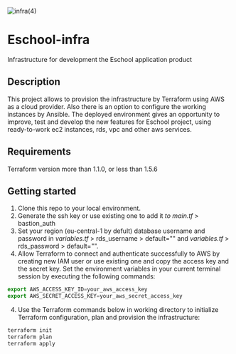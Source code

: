 ![infra(4)](https://github.com/yurkooo97/infra-app/assets/43648928/1d331e7e-0e86-4fb9-87e4-679587f49893)
# Eschool-infra
Infrastructure for development the Eschool application product
## Description
This project allows to provision the infrastructure by Terraform using AWS as a cloud provider. Also there is an option to configure the working instances by Ansible. The deployed environment gives an opportunity to improve, test and develop the new features for Eschool project, using ready-to-work ec2 instances, rds, vpc and other aws services.
## Requirements
Terraform version more than 1.1.0, or less than 1.5.6

## Getting started
1. Clone this repo to your local environment.
2. Generate the ssh key or use existing one to add it _to main.tf_ > bastion_auth
3. Set your region (eu-central-1 by defult) database username and password in _variables.tf_ > rds_username > default="" and _variables.tf_ > rds_password > default="".
4. Allow Terraform to connect and authenticate successfully to AWS by creating new IAM user or use existing one and copy the access key and the secret key. Set the environment variables in your current terminal session by executing the following commands:
   
```ts
export AWS_ACCESS_KEY_ID=your_aws_access_key
export AWS_SECRET_ACCESS_KEY=your_aws_secret_access_key
```

4. Use the Terraform commands below in working directory to initialize Terraform configuration, plan and provision the infrastructure:

```ts
terraform init
terraform plan
terraform apply
```
